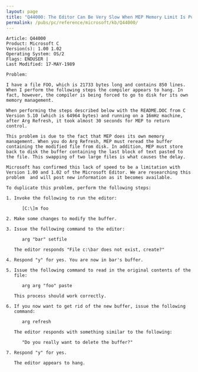 ```yaml
---
layout: page
title: "Q44000: The Editor Can Be Very Slow When MEP Memory Limit Is Pushed"
permalink: /pubs/pc/reference/microsoft/kb/Q44000/
---
```


	Article: Q44000
	Product: Microsoft C
	Version(s): 1.00 1.02
	Operating System: OS/2
	Flags: ENDUSER |
	Last Modified: 17-MAY-1989
	
	Problem:
	
	I have a file FOO, which is 21733 bytes long and contains 850 lines.
	When I perform the following steps the compiler appears to hang. In
	fact, however, the compiler is being forced to go to disk for its own
	memory management.
	
	When performing the steps described below with the README.DOC from C
	Version 5.10 (which is 64964 bytes) and running on a 16mHz machine,
	after Arg Refresh, it took almost 30 seconds for MEP to return
	control.
	
	This problem is due to the fact that MEP does its own memory
	management. When you do Arg Refresh, MEP must reread the buffer
	containing the modified file from disk. In addition, MEP must store
	back to disk the buffer containing the last block of text pasted to
	the file. This swapping of two large files is what causes the delay.
	
	Microsoft has confirmed this lack of speed to be a limitation with
	Version 1.00 and 1.02 of the Microsoft Editor. We are researching this
	problem  and will post new information as it becomes available.
	
	To duplicate this problem, perform the following steps:
	
	1. Invoke the following to run the editor:
	
	      [C:\]m foo
	
	2. Make some changes to modify the buffer.
	
	3. Issue the following command to the editor:
	
	      arg "bar" setfile
	
	   The editor responds "File c:\bar does not exist, create?"
	
	4. Respond "y" for yes. You are now in bar's buffer.
	
	5. Issue the following command to read in the original contents of the
	   file:
	
	      arg arg "foo" paste
	
	   This process should work correctly.
	
	6. If you now want to get rid of the new buffer, issue the following
	   command:
	
	      arg refresh
	
	   The editor responds with something similar to the following:
	
	      "Do you really want to delete the buffer?"
	
	7. Respond "y" for yes.
	
	   The editor appears to hang.
